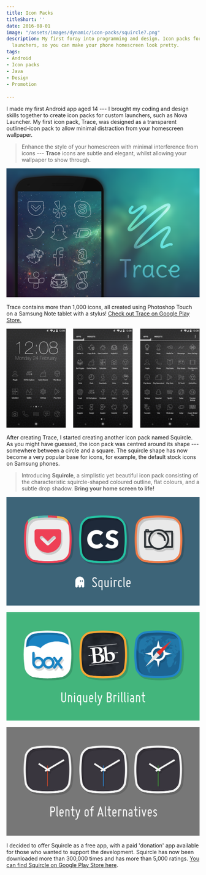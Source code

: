 ```yaml
---
title: Icon Packs
titleShort: ''
date: 2016-08-01
image: "/assets/images/dynamic/icon-packs/squircle7.png"
description: My first foray into programming and design. Icon packs for custom Android
  launchers, so you can make your phone homescreen look pretty.
tags:
- Android
- Icon packs
- Java
- Design
- Promotion

---
```

I made my first Android app aged 14 --- I brought my coding and design skills together to create icon packs for custom launchers, such as Nova Launcher. My first icon pack, Trace, was designed as a transparent outlined-icon pack to allow minimal distraction from your homescreen wallpaper.

> Enhance the style of your homescreen with minimal interference from icons --- **Trace** icons are subtle and elegant, whilst allowing your wallpaper to show through.

![Promotional design for Trace icons](/assets/images/dynamic/icon-packs/trace1.png)

Trace contains more than 1,000 icons, all created using Photoshop Touch on a Samsung Note tablet with a stylus! [Check out Trace on Google Play Store.](https://play.google.com/store/apps/details?id=grives.trace.iconpack)

![Screenshots of Trace on homescreen](/assets/images/dynamic/icon-packs/trace2.png)

After creating Trace, I started creating another icon pack named Squircle. As you might have guessed, the icon pack was centred around its shape --- somewhere between a circle and a square. The squircle shape has now become a very popular base for icons, for example, the default stock icons on Samsung phones.

> Introducing **Squircle**, a simplistic yet beautiful icon pack consisting of the characteristic squircle-shaped coloured outline, flat colours, and a subtle drop shadow. **Bring your home screen to life!**

![Promotional design for Squircle](/assets/images/dynamic/icon-packs/squircle1.png)

![Promotional design for Squircle](/assets/images/dynamic/icon-packs/squircle2.png)

![Promotional design for Squircle](/assets/images/dynamic/icon-packs/squircle3.png)

I decided to offer Squircle as a free app, with a paid 'donation' app available for those who wanted to support the development. Squircle has now been downloaded more than 300,000 times and has more than 5,000 ratings. [You can find Squircle on Google Play Store here](https://play.google.com/store/apps/details?id=grives.squircle.iconpack.free).